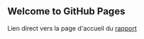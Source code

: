## Welcome to GitHub Pages

Lien direct vers la page d'accueil du [rapport](https://jardinsbruyere.github.io/Rapport/)
